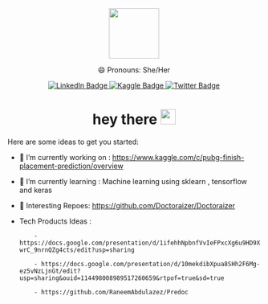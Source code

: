



<div id="header" align="center">
  <img src="https://media.giphy.com/media/JWuBH9rCO2uZuHBFpm/giphy.gif" width="100"/>
  
   😄 Pronouns: She/Her

</div>


<div id="badges" align="center">
  <a href="https://www.linkedin.com/in/raneemabdulazez/">
    <img src="https://img.shields.io/badge/LinkedIn-blue?style=for-the-badge&logo=linkedin&logoColor=white" alt="LinkedIn Badge"/>
  </a>
  <a href="https://www.kaggle.com/raneemghalyon">
    <img src="https://img.shields.io/static/v1?style=for-the-badge&message=Kaggle&color=222222&logo=Kaggle&logoColor=20BEFF&label" alt="Kaggle Badge"/>
  </a>
  <a href="your-twitter-URL">
    <img src="https://img.shields.io/badge/Twitter-blue?style=for-the-badge&logo=twitter&logoColor=white" alt="Twitter Badge"/>
  </a>
  
  <h1>
  hey there
  <img src="https://media.giphy.com/media/hvRJCLFzcasrR4ia7z/giphy.gif" width="30px"/>
</h1>

</div>








Here are some ideas to get you started:

- 🔭 I’m currently working on : https://www.kaggle.com/c/pubg-finish-placement-prediction/overview
- 🌱 I’m currently learning : Machine learning using sklearn , tensorflow and keras 
- 👯 Interesting Repoes:
      https://github.com/Doctoraizer/Doctoraizer
      
- Tech Products Ideas :


          - https://docs.google.com/presentation/d/1ifehhNpbnfVvIeFPxcXg6u9HD9X-wrC_9nrnQZg4cts/edit?usp=sharing
          
          - https://docs.google.com/presentation/d/10mekdibXpua8SHh2F6Mg-ez5vNzLjnGt/edit?usp=sharing&ouid=114498008989517260659&rtpof=true&sd=true
          
          - https://github.com/RaneemAbdulazez/Predoc
          
<!-- - 👯 I’m looking to collaborate on ... -->
<!-- - 🤔 I’m looking for help with ... -->
<!-- - 💬 Ask me about : -->
<!-- - ⚡ Fun fact: -->
